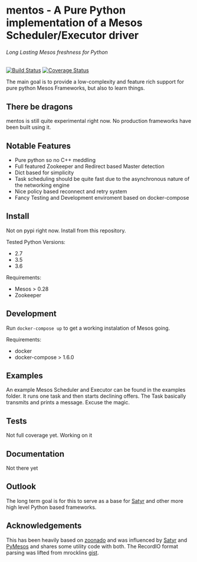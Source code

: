 
# mentos - A Pure Python implementation of a Mesos Scheduler/Executor driver
###### Long Lasting Mesos freshness for Python

[![Build Status](https://travis-ci.org/Arttii/mentos.svg?branch=master)](https://travis-ci.org/Arttii/mentos)
[![Coverage Status](https://coveralls.io/repos/github/Arttii/mentos/badge.svg)](https://coveralls.io/github/Arttii/mentos)

The main goal is to provide a low-complexity and feature rich support for pure python Mesos Frameworks, but also to learn things.

## There be dragons
mentos is still quite experimental right now. No production frameworks have been built using it.

## Notable Features

- Pure python so no C++ meddling
- Full featured Zookeeper and Redirect based Master detection
- Dict based for simplicity
- Task scheduling should be quite fast due to the asynchronous nature of the networking engine
- Nice policy based reconnect and retry system
- Fancy Testing and Development enviroment based on docker-compose

## Install

Not on pypi right now. Install from this repository.

Tested Python Versions:
- 2.7
- 3.5
- 3.6

Requirements:
- Mesos > 0.28
- Zookeeper


## Development
Run `docker-compose up` to get a working instalation of Mesos going.

Requirements:
- docker
- docker-compose > 1.6.0


## Examples
An example Mesos Scheduler and Executor can be found in the examples folder. It runs one task and then starts declining offers. The Task basically transmits and prints a message. Excuse the magic.

## Tests
Not full coverage yet. Working on it

## Documentation
Not there yet

## Outlook
The long term goal is for this to serve as a base for [Satyr](https://github.com/lensacom/satyr) and other more high level Python based frameworks.

## Acknowledgements
This has been heavily based on [zoonado](https://github.com/wglass/zoonado) and was influenced by [Satyr](https://github.com/lensacom/satyr) and [PyMesos](https://github.com/douban/pymesos) and shares some utility code with both.
The RecordIO format parsing was lifted from mrocklins [gist](https://gist.github.com/mrocklin/72cfd17a9f097e7880730d66cbde16a0).
